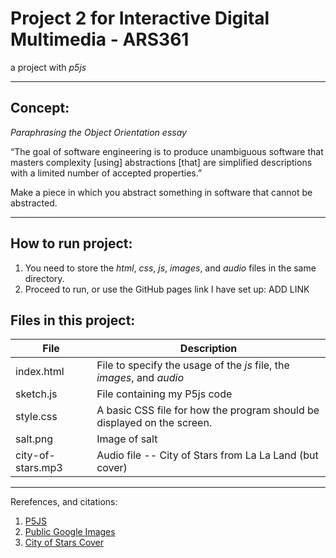 # Project 2 for Interactive Digital Multimedia - ARS361

a project with *p5js* 

***


## Concept:
*Paraphrasing the Object Orientation essay*

“The goal of software engineering is to produce unambiguous software that masters complexity [using] abstractions [that] are simplified descriptions with a limited number of accepted properties.”

Make a piece in which you abstract something in software that cannot be abstracted.

***

## How to run project:
1. You need to store the _html_, _css_, _js_, _images_, and _audio_ files in the same directory.
2. Proceed to run, or use the GitHub pages link I have set up: ADD LINK


## Files in this project:

File  | Description
------------- | -------------
index.html  | File to specify the usage of the *js* file, the *images*, and *audio*
sketch.js  | File containing my P5js code
style.css  | A basic CSS file for how the program should be displayed on the screen.
salt.png  | Image of salt
city-of-stars.mp3  | Audio file -- City of Stars from La La Land (but cover)


***

Rerefences, and citations:
1. [P5JS](https://p5js.org/)
2. [Public Google Images](https://images.google.com/)
3. [City of Stars Cover](https://soundcloud.com/arizpradana/city-of-stars)

